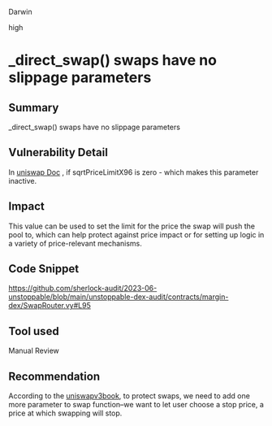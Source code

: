 Darwin

high

# _direct_swap() swaps have no slippage parameters

## Summary
_direct_swap() swaps have no slippage parameters
## Vulnerability Detail
In [uniswap Doc](https://docs.uniswap.org/contracts/v3/guides/swaps/single-swaps) , if sqrtPriceLimitX96 is zero - which makes this parameter inactive.
## Impact
This value can be used to set the limit for the price the swap will push the pool to, which can help protect against price impact or for setting up logic in a variety of price-relevant mechanisms.
## Code Snippet
https://github.com/sherlock-audit/2023-06-unstoppable/blob/main/unstoppable-dex-audit/contracts/margin-dex/SwapRouter.vy#L95

## Tool used

Manual Review

## Recommendation

According to the [uniswapv3book](https://uniswapv3book.com/docs/milestone_3/slippage-protection/), to protect swaps, we need to add one more parameter to swap function–we want to let user choose a stop price, a price at which swapping will stop.